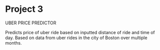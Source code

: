 # Project 3
UBER PRICE PREDICTOR

Predicts price of uber ride based on inputted distance of ride and time of day.
Based on data from uber rides in the city of Boston over multiple months.
